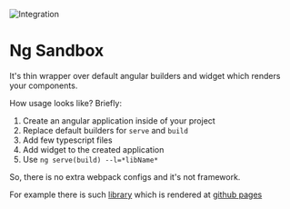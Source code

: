 ![Integration](https://github.com/s3141p/ng-sandbox/actions/workflows/main.yml/badge.svg)

# Ng Sandbox

It's thin wrapper over default angular builders and widget which renders your components.

How usage looks like? Briefly:

1. Create an angular application inside of your project
2. Replace default builders for `serve` and `build`
3. Add few typescript files
4. Add widget to the created application
5. Use `ng serve(build) --l=*libName*`

So, there is no extra webpack configs and it's not framework.

For example there is such [library](https://github.com/s3141p/ng-sandbox/tree/master/libs/examples-material) which is rendered at [github pages](https://s3141p.github.io/ng-sandbox/)
